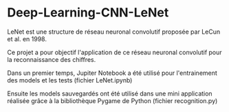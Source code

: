 # Deep-Learning-CNN-LeNet
LeNet est une structure de réseau neuronal convolutif proposée par LeCun et al. en 1998. 

Ce projet a pour objectif l'application de ce réseau neuronal convolutif pour la reconnaissance des chiffres.

Dans un premier temps, Jupiter Notebook a été utilisé pour l'entrainement des models et les tests (fichier LeNet.ipynb)

Ensuite les models sauvegardés ont été utilisé dans une mini application réalisée grâce à la bibliothèque Pygame de Python (fichier recognition.py) 
